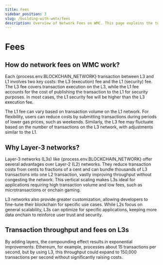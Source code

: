 ```yaml
---
title: Fees
sidebar_position: 3
slug: /building-with-wmtx/fees
description: Overview of Network Fees on WMC. This page explains the two-part fee structure, detailing the L3 execution fees and L1 security fees, while providing insights into how these fees fluctuate and offering strategies to minimize costs by optimizing transaction timing.
---
```


# Fees

## How do network fees on WMC work?

Each {process.env.BLOCKCHAIN_NETWORK} transaction between L3 and L1 involves two key costs: the L3 (execution) fee and the L1 (security) fee.
The L3 fee covers transaction execution on the L3, while the L1 fee accounts for the cost of publishing the transaction to the L1 for security purposes. In most cases, the L1 security fee will be higher than the L3 execution fee.

The L1 fee can vary based on transaction volume on the L1 network. For flexibility, users can reduce costs by submitting transactions during periods of lower gas prices, such as weekends. Similarly, the L3 fee may fluctuate based on the number of transactions on the L3 network, with adjustments similar to the L1.

## Why Layer-3 networks?

Layer-3 networks (L3s) like {process.env.BLOCKCHAIN_NETWORK} offer several advantages over Layer-2 (L2) networks. They reduce transaction costs from cents to fractions of a cent and can bundle thousands of L3 transactions into one L2 transaction, vastly improving throughput without congesting the network. This vertical scaling makes L3s ideal for applications requiring high transaction volume and low fees, such as microtransactions or onchain gaming.

L3 networks also provide greater customization, allowing developers to fine-tune their blockchain for specific use cases. While L2s focus on general scalability, L3s can optimize for specific applications, keeping more data onchain to reinforce user trust and security.

## Transaction throughput and fees on L3s

By adding layers, the compounding effect results in exponential improvements. Ethereum, for example, processes about 15 transactions per second, but by using L3, this throughput could expand to 150,000 transactions per second without significantly raising costs.
